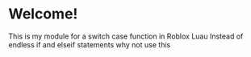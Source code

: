 # Welcome!
This is my module for a switch case function in Roblox Luau
Instead of endless if and elseif statements why not use this

